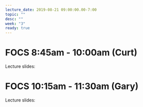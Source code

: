 ```yaml
---
lecture_date: 2019-08-21 09:00:00.00-7:00
topic: ""
desc: ""
week: "3"
ready: true
---
```


# FOCS 8:45am - 10:00am (Curt)

Lecture slides: 




# FOCS 10:15am - 11:30am (Gary)

Lecture slides: 
